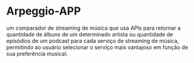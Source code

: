 # Arpeggio-APP
um comparador de streaming de música que usa APIs para retornar a quantidade de álbuns de um determinado artista ou quantidade de episódios de um podcast para cada serviço de streaming de música, permitindo ao usuário selecionar o serviço mais vantajoso em função de sua preferência musical.
